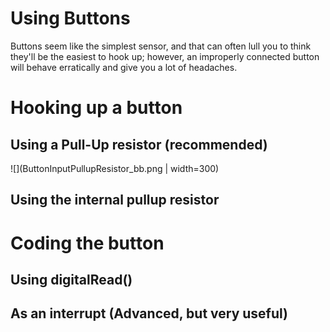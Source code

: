 Using Buttons
=============

Buttons seem like the simplest sensor, and that can often lull you to think they'll be the easiest to hook up; however, an improperly connected button will behave erratically and give you a lot of headaches. 

Hooking up a button
===================
Using a Pull-Up resistor (recommended)
--------------------------------------
![](ButtonInputPullupResistor_bb.png | width=300)

Using the internal pullup resistor
----------------------------------


Coding the button
=================
Using digitalRead()
-------------------

As an interrupt (Advanced, but very useful)
-----------------------------------------